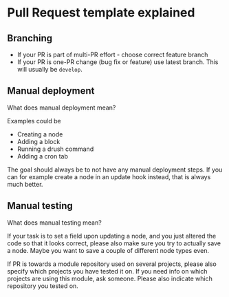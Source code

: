 # Pull Request template explained

## Branching
- If your PR is part of multi-PR effort - choose correct feature branch
- If your PR is one-PR change (bug fix or feature) use latest branch. This will usually be `develop`.

## Manual deployment

What does manual deployment mean?

Examples could be
- Creating a node
- Adding a block
- Running a drush command
- Adding a cron tab

The goal should always be to not have any manual deployment steps. If you can for example create a node in an update hook instead, that is always much better.

## Manual testing

What does manual testing mean?

If your task is to set a field upon updating a node, and you just altered the code so that it looks correct, please also make sure you try to actually save a node. Maybe you want to save a couple of different node types even.

If PR is towards a module repository used on several projects, please also specify which projects you have tested it on. If you need info on which projects are using this module, ask someone. Please also indicate which repository you tested on.
